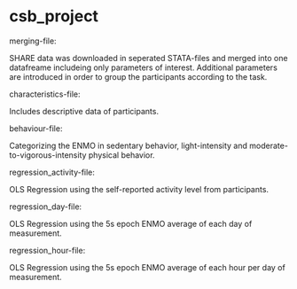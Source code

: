 # csb_project

merging-file:

SHARE data was downloaded in seperated STATA-files and merged into one datafreame includeing only parameters of interest.
Additional parameters are introduced in order to group the participants according to the task.


characteristics-file:

Includes descriptive data of participants.


behaviour-file:

Categorizing the ENMO in sedentary behavior, light-intensity and moderate-to-vigorous-intensity physical behavior.


regression_activity-file:

OLS Regression using the self-reported activity level from participants.


regression_day-file:

OLS Regression using the 5s epoch ENMO average of each day of measurement.


regression_hour-file:

OLS Regression using the 5s epoch ENMO average of each hour per day of measurement.


